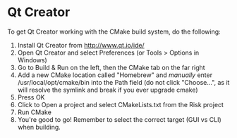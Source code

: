 # Qt Creator
To get Qt Creator working with the CMake build system, do the following:
1. Install Qt Creator from http://www.qt.io/ide/
2. Open Qt Creator and select Preferences (or Tools > Options in Windows)
3. Go to Build & Run on the left, then the CMake tab on the far right
4. Add a new CMake location called "Homebrew" and *manually* enter /usr/local/opt/cmake/bin into the Path field (do not click "Choose...", as it will resolve the symlink and break if you ever upgrade cmake)
5. Press OK
6. Click to Open a project and select CMakeLists.txt from the Risk project
7. Run CMake
8. You're good to go! Remember to select the correct target (GUI vs CLI) when building.
